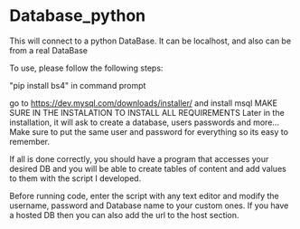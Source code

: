 # Database_python
This will connect to a python DataBase. It can be localhost, and also can be from a real DataBase

To use, please follow the following steps:

"pip install bs4" in command prompt

go to https://dev.mysql.com/downloads/installer/ and install msql
MAKE SURE IN THE INSTALATION TO INSTALL ALL REQUIREMENTS
Later in the installation, it will ask to create a database, users passwords and more...
Make sure to put the same user and password for everything so its easy to remember.

If all is done correctly, you should have a program that accesses your desired DB and you will be able to create tables of content and add values to them with the script I developed.

Before running code, enter the script with any text editor and modify the username, password and Database name to your custom ones. If you have a hosted DB then you can also add the url to the host section.
